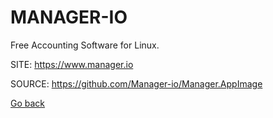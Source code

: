# MANAGER-IO
 
 Free Accounting Software for Linux.
 
 SITE: https://www.manager.io

 SOURCE: https://github.com/Manager-io/Manager.AppImage

 [Go back](https://portable-linux-apps.github.io/apps.html)
